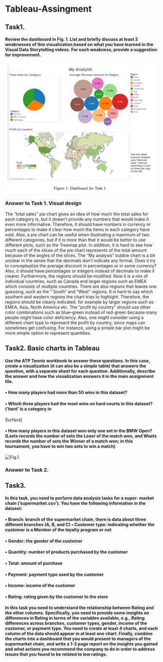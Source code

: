 # Tableau-Assingment
## Task1.
#### Review the dashboard in Fig. 1. List and briefly discuss at least 3 weaknesses of this visualization based on what you have learned in the Visual Data Storytelling videos. For each weakness, provide a suggestion for improvement.

![Fig.1.](/assets/Task1.png)


### Answer to Task 1. Visual design
The “total sales” pie chart gives an idea of how much the total sales for each category is, but it doesn’t provide any numbers that would make it even more informative. Therefore, it should have numbers in currency or percentages to make it clear how much the items in each category have sold. Also, a pie chart can be useful when illustrating a maximum of two different categories, but if it is more than that it would be better to use different plots, such as the Treemap plot. In addition, it is hard to see how much each of the slices of the pie chart represents of the total amount because of the angles of the slices.
The “My analysis” bubble chart is a bit unclear in the sense that the decimals don’t indicate any format. Does it try to conceptualize the average discount in percentages or in some currency? Also, it should have percentages or integers instead of decimals to make it clearer. Furthermore, the regions should be modified. Now it is a mix of individual countries, such as Canada and larger regions such as EMEA which consists of multiple countries. There are also regions that leaves one guessing, such as the “ South” and “West” regions. It is hard to say which southern and western regions the chart tries to highlight. Therefore, the regions should be clearly indicated, for example by larger regions such as EMEA, Asia, North America etc.
The ”profit by country” should use other color combinations such as blue–green instead of red-green because many people might have color deficiency. Also, one might consider using a different chart type to represent the profit by country, since maps can sometimes get confusing. For instance, using a simple bar plot might be more simple option to represent quantities.

## Task2. Basic charts in Tableau
#### Use the ATP Tennis workbook to answer these questions. In this case, create a visualization (it can also be a simple table) that answers the question, with a separate sheet for each question. Additionally, describe the answer and how the visualization answers it in the main assignment file.
#### • How many players had more than 50 wins in this dataset?
#### • Which three players had the most wins on hard courts in this dataset? (’hard’ is a category in
Surface)
#### • How many players in this dataset won only one set in the BMW Open? (Lsets records the number of sets the Loser of the match won, and Wsets records the number of sets the Winner of a match won; in this tournament, you have to win two sets to win a match)
![Fig.1.](assets/Task3.png)



### Answer to Task 2. 



## Task3. 
#### In this task, you need to perform data analysis tasks for a super- market chain (’supermarket.csv’). You have the following information in the dataset:
#### • Branch: branch of the supermarket chain, there is data about three different branches (A, B, and C) • Customer type: indicating whether the customer is a Member of the loyalty program or not
#### • Gender: the gender of the customer
#### • Quantity: number of products purchased by the customer
#### • Total: amount of purchase
#### • Payment: payment type used by the customer
#### • Income: income of the customer
#### • Rating: rating given by the customer to the store
#### In this task you need to understand the relationship between Rating and the other columns. Specifically, you need to provide some insights on differences in Rating in terms of the variables available, e.g., Rating differences across branches, customer types, gender, income of the customer, or payment type. You need to create at least 4 charts, and each column of the data should appear in at least one chart. Finally, combine the charts into a dashboard that you would present to managers of the supermarket chain, and write a 1-2 page report on the insights you gained and what actions you recommend the company to do in order to address issues that you found to be related to low ratings.


